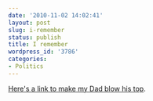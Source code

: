```yaml
---
date: '2010-11-02 14:02:41'
layout: post
slug: i-remember
status: publish
title: I remember
wordpress_id: '3786'
categories:
- Politics
---
```


[Here's a link to make my Dad blow his top](http://www.youtube.com/watch?v=8BJfMPxQuiU).
